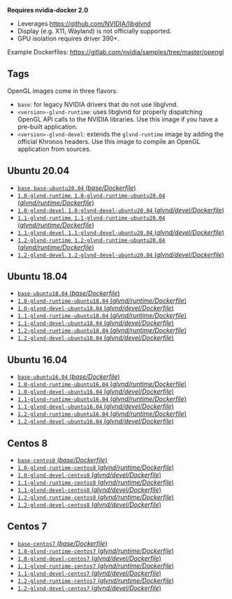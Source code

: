 **Requires nvidia-docker 2.0**

- Leverages https://github.com/NVIDIA/libglvnd
- Display (e.g. X11, Wayland) is not officially supported.
- GPU isolation requires driver 390+.

Example Dockerfiles: https://gitlab.com/nvidia/samples/tree/master/opengl

## Tags

OpenGL images come in three flavors:

* ```base```: for legacy NVIDIA drivers that do not use libglvnd.
* ```<version>-glvnd-runtime```: uses libglvnd for properly dispatching OpenGL API calls to the NVIDIA libraries.
  Use this image if you have a pre-built application.
* ```<version>-glvnd-devel```: extends the `glvnd-runtime` image by adding the official Khronos headers.
  Use this image to compile an OpenGL application from sources.

## Ubuntu 20.04

- [`base`, `base-ubuntu20.04` (*base/Dockerfile*)](https://gitlab.com/nvidia/container-images/opengl/blob/ubuntu20.04/base/Dockerfile)
- [`1.0-glvnd-runtime`, `1.0-glvnd-runtime-ubuntu20.04` (*glvnd/runtime/Dockerfile*)](https://gitlab.com/nvidia/container-images/opengl/blob/ubuntu20.04/glvnd/runtime/Dockerfile)
- [`1.0-glvnd-devel`, `1.0-glvnd-devel-ubuntu20.04` (*glvnd/devel/Dockerfile*)](https://gitlab.com/nvidia/container-images/opengl/blob/ubuntu20.04/glvnd/devel/Dockerfile)
- [`1.1-glvnd-runtime`, `1.1-glvnd-runtime-ubuntu20.04` (*glvnd/runtime/Dockerfile*)](https://gitlab.com/nvidia/container-images/opengl/blob/ubuntu20.04/glvnd/runtime/Dockerfile)
- [`1.1-glvnd-devel`, `1.1-glvnd-devel-ubuntu20.04` (*glvnd/devel/Dockerfile*)](https://gitlab.com/nvidia/container-images/opengl/blob/ubuntu20.04/glvnd/devel/Dockerfile)
- [`1.2-glvnd-runtime`, `1.2-glvnd-runtime-ubuntu20.04` (*glvnd/runtime/Dockerfile*)](https://gitlab.com/nvidia/container-images/opengl/blob/ubuntu20.04/glvnd/runtime/Dockerfile)
- [`1.2-glvnd-devel`, `1.2-glvnd-devel-ubuntu20.04` (*glvnd/devel/Dockerfile*)](https://gitlab.com/nvidia/container-images/opengl/blob/ubuntu20.04/glvnd/devel/Dockerfile)

## Ubuntu 18.04

- [`base-ubuntu18.04` (*base/Dockerfile*)](https://gitlab.com/nvidia/container-images/opengl/blob/ubuntu18.04/base/Dockerfile)
- [`1.0-glvnd-runtime-ubuntu18.04` (*glvnd/runtime/Dockerfile*)](https://gitlab.com/nvidia/container-images/opengl/blob/ubuntu18.04/glvnd/runtime/Dockerfile)
- [`1.0-glvnd-devel-ubuntu18.04` (*glvnd/devel/Dockerfile*)](https://gitlab.com/nvidia/container-images/opengl/blob/ubuntu18.04/glvnd/devel/Dockerfile)
- [`1.1-glvnd-runtime-ubuntu18.04` (*glvnd/runtime/Dockerfile*)](https://gitlab.com/nvidia/container-images/opengl/blob/ubuntu18.04/glvnd/runtime/Dockerfile)
- [`1.1-glvnd-devel-ubuntu18.04` (*glvnd/devel/Dockerfile*)](https://gitlab.com/nvidia/container-images/opengl/blob/ubuntu18.04/glvnd/devel/Dockerfile)
- [`1.2-glvnd-runtime-ubuntu18.04` (*glvnd/runtime/Dockerfile*)](https://gitlab.com/nvidia/container-images/opengl/blob/ubuntu18.04/glvnd/runtime/Dockerfile)
- [`1.2-glvnd-devel-ubuntu18.04` (*glvnd/devel/Dockerfile*)](https://gitlab.com/nvidia/container-images/opengl/blob/ubuntu18.04/glvnd/devel/Dockerfile)

## Ubuntu 16.04

- [`base-ubuntu16.04` (*base/Dockerfile*)](https://gitlab.com/nvidia/container-images/opengl/blob/ubuntu16.04/base/Dockerfile)
- [`1.0-glvnd-runtime-ubuntu16.04` (*glvnd/runtime/Dockerfile*)](https://gitlab.com/nvidia/container-images/opengl/blob/ubuntu16.04/glvnd/runtime/Dockerfile)
- [`1.0-glvnd-devel-ubuntu16.04` (*glvnd/devel/Dockerfile*)](https://gitlab.com/nvidia/container-images/opengl/blob/ubuntu16.04/glvnd/devel/Dockerfile)
- [`1.1-glvnd-runtime-ubuntu16.04` (*glvnd/runtime/Dockerfile*)](https://gitlab.com/nvidia/container-images/opengl/blob/ubuntu16.04/glvnd/runtime/Dockerfile)
- [`1.1-glvnd-devel-ubuntu16.04` (*glvnd/devel/Dockerfile*)](https://gitlab.com/nvidia/container-images/opengl/blob/ubuntu16.04/glvnd/devel/Dockerfile)
- [`1.2-glvnd-runtime-ubuntu16.04` (*glvnd/runtime/Dockerfile*)](https://gitlab.com/nvidia/container-images/opengl/blob/ubuntu16.04/glvnd/runtime/Dockerfile)
- [`1.2-glvnd-devel-ubuntu16.04` (*glvnd/devel/Dockerfile*)](https://gitlab.com/nvidia/container-images/opengl/blob/ubuntu16.04/glvnd/devel/Dockerfile)

## Centos 8

- [`base-centos8` (*base/Dockerfile*)](https://gitlab.com/nvidia/container-images/opengl/blob/centos8/base/Dockerfile)
- [`1.0-glvnd-runtime-centos8` (*glvnd/runtime/Dockerfile*)](https://gitlab.com/nvidia/container-images/opengl/blob/centos8/glvnd/runtime/Dockerfile)
- [`1.0-glvnd-devel-centos8` (*glvnd/devel/Dockerfile*)](https://gitlab.com/nvidia/container-images/opengl/blob/centos8/glvnd/devel/Dockerfile)
- [`1.1-glvnd-runtime-centos8` (*glvnd/runtime/Dockerfile*)](https://gitlab.com/nvidia/container-images/opengl/blob/centos8/glvnd/runtime/Dockerfile)
- [`1.1-glvnd-devel-centos8` (*glvnd/devel/Dockerfile*)](https://gitlab.com/nvidia/container-images/opengl/blob/centos8/glvnd/devel/Dockerfile)
- [`1.2-glvnd-runtime-centos8` (*glvnd/runtime/Dockerfile*)](https://gitlab.com/nvidia/container-images/opengl/blob/centos8/glvnd/runtime/Dockerfile)
- [`1.2-glvnd-devel-centos8` (*glvnd/devel/Dockerfile*)](https://gitlab.com/nvidia/container-images/opengl/blob/centos8/glvnd/devel/Dockerfile)

## Centos 7

- [`base-centos7` (*base/Dockerfile*)](https://gitlab.com/nvidia/container-images/opengl/blob/centos7/base/Dockerfile)
- [`1.0-glvnd-runtime-centos7` (*glvnd/runtime/Dockerfile*)](https://gitlab.com/nvidia/container-images/opengl/blob/centos7/glvnd/runtime/Dockerfile)
- [`1.0-glvnd-devel-centos7` (*glvnd/devel/Dockerfile*)](https://gitlab.com/nvidia/container-images/opengl/blob/centos7/glvnd/devel/Dockerfile)
- [`1.1-glvnd-runtime-centos7` (*glvnd/runtime/Dockerfile*)](https://gitlab.com/nvidia/container-images/opengl/blob/centos7/glvnd/runtime/Dockerfile)
- [`1.1-glvnd-devel-centos7` (*glvnd/devel/Dockerfile*)](https://gitlab.com/nvidia/container-images/opengl/blob/centos7/glvnd/devel/Dockerfile)
- [`1.2-glvnd-runtime-centos7` (*glvnd/runtime/Dockerfile*)](https://gitlab.com/nvidia/container-images/opengl/blob/centos7/glvnd/runtime/Dockerfile)
- [`1.2-glvnd-devel-centos7` (*glvnd/devel/Dockerfile*)](https://gitlab.com/nvidia/container-images/opengl/blob/centos7/glvnd/devel/Dockerfile)
